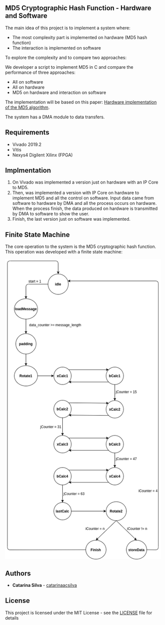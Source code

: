 ##  MD5 Cryptographic Hash Function - Hardware and Software

The main idea of this project is to implement a system where:

- The most complexity part is implemented on hardware (MD5 hash function)
- The interaction is implemented on software

To explore the complexity and to compare two approaches:

We developer a script to implement MD5 in C and compare the performance of three approaches:

- All on software
- All on hardware
- MD5 on hardware and interaction on software

The implementation will be based on this paper: [Hardware implementation of the MD5 algorithm](https://www.sciencedirect.com/science/article/pii/S1474667016324429).

The system has a DMA module to data transfers.

## Requirements

- Vivado 2019.2
- Vitis 
- Nexys4 Digilent Xilinx (FPGA)

## Implmentation

1. On Vivado was implemented a version just on hardware with an IP Core to MD5.
2. Then, was implemented a version with IP Core on hardware to implement MD5 and all the control on software. Input data came from software to hardware by DMA and all the process occurs on hardware. When the process finish, the data produced on hardware is transmitted by DMA to software to show the user.
3. Finish, the last version just on software was implemented.

## Finite State Machine

The core operation to the system is the MD5 cryptographic hash function. This operation was developed with a finite state machine:

![](/fsm.png)

## Authors

* **Catarina Silva** - [catarinaacsilva](https://github.com/catarinaacsilva)

## License

This project is licensed under the MIT License - see the [LICENSE](LICENSE) file for details